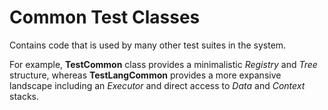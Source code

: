 # Common Test Classes

Contains code that is used by many other test suites in the system.

For example, **TestCommon** class provides a minimalistic *Registry* and *Tree* structure, whereas **TestLangCommon** provides a more expansive landscape including an *Executor* and direct access to _Data_ and _Context_ stacks.


